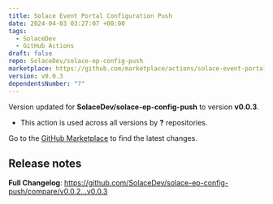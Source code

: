```yaml
---
title: Solace Event Portal Configuration Push
date: 2024-04-03 03:27:07 +00:00
tags:
  - SolaceDev
  - GitHub Actions
draft: false
repo: SolaceDev/solace-ep-config-push
marketplace: https://github.com/marketplace/actions/solace-event-portal-configuration-push
version: v0.0.3
dependentsNumber: "?"
---
```



Version updated for **SolaceDev/solace-ep-config-push** to version **v0.0.3**.
- This action is used across all versions by **?** repositories.

Go to the [GitHub Marketplace](https://github.com/marketplace/actions/solace-event-portal-configuration-push) to find the latest changes.

## Release notes

**Full Changelog**: https://github.com/SolaceDev/solace-ep-config-push/compare/v0.0.2...v0.0.3

